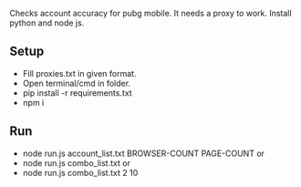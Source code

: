 Checks account accuracy for pubg mobile. It needs a proxy to work.
Install python and node js.

## Setup
- Fill proxies.txt in given format.
- Open terminal/cmd in folder. 
- pip install -r requirements.txt
- npm i

## Run
- node run.js account_list.txt BROWSER-COUNT PAGE-COUNT
  or
- node run.js combo_list.txt
  or
- node run.js combo_list.txt 2 10
  

